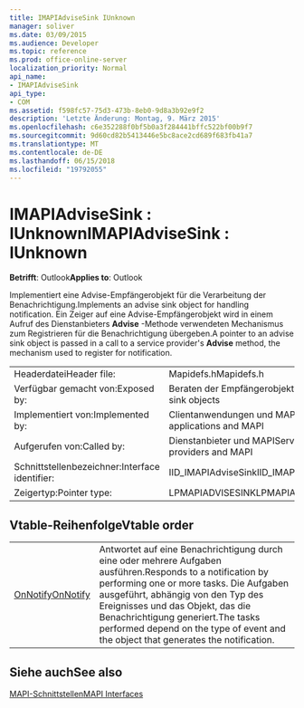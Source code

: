 ```yaml
---
title: IMAPIAdviseSink IUnknown
manager: soliver
ms.date: 03/09/2015
ms.audience: Developer
ms.topic: reference
ms.prod: office-online-server
localization_priority: Normal
api_name:
- IMAPIAdviseSink
api_type:
- COM
ms.assetid: f598fc57-75d3-473b-8eb0-9d8a3b92e9f2
description: 'Letzte Änderung: Montag, 9. März 2015'
ms.openlocfilehash: c6e352288f0bf5b0a3f284441bffc522bf00b9f7
ms.sourcegitcommit: 9d60cd82b5413446e5bc8ace2cd689f683fb41a7
ms.translationtype: MT
ms.contentlocale: de-DE
ms.lasthandoff: 06/15/2018
ms.locfileid: "19792055"
---
```

# <a name="imapiadvisesink--iunknown"></a><span data-ttu-id="dc710-103">IMAPIAdviseSink : IUnknown</span><span class="sxs-lookup"><span data-stu-id="dc710-103">IMAPIAdviseSink : IUnknown</span></span>

  
  
<span data-ttu-id="dc710-104">**Betrifft**: Outlook</span><span class="sxs-lookup"><span data-stu-id="dc710-104">**Applies to**: Outlook</span></span> 
  
<span data-ttu-id="dc710-105">Implementiert eine Advise-Empfängerobjekt für die Verarbeitung der Benachrichtigung.</span><span class="sxs-lookup"><span data-stu-id="dc710-105">Implements an advise sink object for handling notification.</span></span> <span data-ttu-id="dc710-106">Ein Zeiger auf eine Advise-Empfängerobjekt wird in einem Aufruf des Dienstanbieters **Advise** -Methode verwendeten Mechanismus zum Registrieren für die Benachrichtigung übergeben.</span><span class="sxs-lookup"><span data-stu-id="dc710-106">A pointer to an advise sink object is passed in a call to a service provider's **Advise** method, the mechanism used to register for notification.</span></span> 
  
|||
|:-----|:-----|
|<span data-ttu-id="dc710-107">Headerdatei</span><span class="sxs-lookup"><span data-stu-id="dc710-107">Header file:</span></span>  <br/> |<span data-ttu-id="dc710-108">Mapidefs.h</span><span class="sxs-lookup"><span data-stu-id="dc710-108">Mapidefs.h</span></span>  <br/> |
|<span data-ttu-id="dc710-109">Verfügbar gemacht von:</span><span class="sxs-lookup"><span data-stu-id="dc710-109">Exposed by:</span></span>  <br/> |<span data-ttu-id="dc710-110">Beraten der Empfängerobjekten</span><span class="sxs-lookup"><span data-stu-id="dc710-110">Advise sink objects</span></span>  <br/> |
|<span data-ttu-id="dc710-111">Implementiert von:</span><span class="sxs-lookup"><span data-stu-id="dc710-111">Implemented by:</span></span>  <br/> |<span data-ttu-id="dc710-112">Clientanwendungen und MAPI</span><span class="sxs-lookup"><span data-stu-id="dc710-112">Client applications and MAPI</span></span>  <br/> |
|<span data-ttu-id="dc710-113">Aufgerufen von:</span><span class="sxs-lookup"><span data-stu-id="dc710-113">Called by:</span></span>  <br/> |<span data-ttu-id="dc710-114">Dienstanbieter und MAPI</span><span class="sxs-lookup"><span data-stu-id="dc710-114">Service providers and MAPI</span></span>  <br/> |
|<span data-ttu-id="dc710-115">Schnittstellenbezeichner:</span><span class="sxs-lookup"><span data-stu-id="dc710-115">Interface identifier:</span></span>  <br/> |<span data-ttu-id="dc710-116">IID_IMAPIAdviseSink</span><span class="sxs-lookup"><span data-stu-id="dc710-116">IID_IMAPIAdviseSink</span></span>  <br/> |
|<span data-ttu-id="dc710-117">Zeigertyp:</span><span class="sxs-lookup"><span data-stu-id="dc710-117">Pointer type:</span></span>  <br/> |<span data-ttu-id="dc710-118">LPMAPIADVISESINK</span><span class="sxs-lookup"><span data-stu-id="dc710-118">LPMAPIADVISESINK</span></span>  <br/> |
   
## <a name="vtable-order"></a><span data-ttu-id="dc710-119">Vtable-Reihenfolge</span><span class="sxs-lookup"><span data-stu-id="dc710-119">Vtable order</span></span>

|||
|:-----|:-----|
|[<span data-ttu-id="dc710-120">OnNotify</span><span class="sxs-lookup"><span data-stu-id="dc710-120">OnNotify</span></span>](imapiadvisesink-onnotify.md) <br/> |<span data-ttu-id="dc710-121">Antwortet auf eine Benachrichtigung durch eine oder mehrere Aufgaben ausführen.</span><span class="sxs-lookup"><span data-stu-id="dc710-121">Responds to a notification by performing one or more tasks.</span></span> <span data-ttu-id="dc710-122">Die Aufgaben ausgeführt, abhängig von den Typ des Ereignisses und das Objekt, das die Benachrichtigung generiert.</span><span class="sxs-lookup"><span data-stu-id="dc710-122">The tasks performed depend on the type of event and the object that generates the notification.</span></span>  <br/> |
   
## <a name="see-also"></a><span data-ttu-id="dc710-123">Siehe auch</span><span class="sxs-lookup"><span data-stu-id="dc710-123">See also</span></span>



[<span data-ttu-id="dc710-124">MAPI-Schnittstellen</span><span class="sxs-lookup"><span data-stu-id="dc710-124">MAPI Interfaces</span></span>](mapi-interfaces.md)

